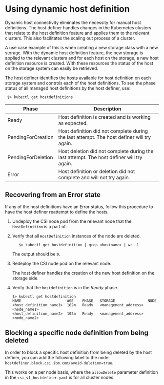 # Using dynamic host definition

Dynamic host connectivity eliminates the necessity for manual host definitions. The host definer handles changes in the Kubernetes clusters that relate to the host definition feature and applies them to the relevant clusters. This also facilitates the scaling out process of a cluster. 

A use case example of this is when creating a new storage class with a new storage. With the dynamic host definition feature, the new storage is applied to the relevant clusters and for each host on the storage, a new host definition resource is created. With these resources the status of the host on the storage system can easily be retrieved.

The host definer identifies the hosts available for host definition on each storage system and controls each of the host definitions. To see the phase status of all managed host definitions by the host definer, use:

     $> kubectl get hostdefinitions

|Phase|Description|
|---------|--------|
|Ready|Host definition is created and is working as expected.|
|PendingForCreation|Host definition did not complete during the last attempt. The host definer will try again.|
|PendingForDeletion|Host deletion did not complete during the last attempt. The host definer will try again.|
|Error|Host definition or deletion did not complete and will not try again.|

## Recovering from an Error state

If any of the host definitions have an Error status, follow this procedure to have the host definer reattempt to define the hosts.

1. Undeploy the CSI node pod from the relevant node that the `HostDefinition` is a part of.
2. Verify that all `HostDefinition` instances of the node are deleted.
     
          $> kubectl get hostdefinition | grep <hostname> | wc -l
     
     The output should be `0`.
3. Redeploy the CSI node pod on the relevant node.

     The host definer handles the creation of the new host definition on the storage side.
        
4. Verify that the `hostdefinition` is in the _Ready_ phase.

    ```
    $> kubectl get hostdefinition
    NAME                     AGE    PHASE   STORAGE               NODE
    <host_definition_name1>  102m   Ready   <management_address>  <node_name1>
    <host_definition_name2>  102m   Ready   <management_address>  <node_name2>
    ```

## Blocking a specific node definition from being deleted

In order to block a specific host definition from being deleted by the host definer, you can add the following label to the node: `hostdefiner.block.csi.ibm.com/avoid-deletion=true`.

This works on a per node basis, where the `allowDelete` parameter definition in the `csi_v1_hostdefiner.yaml` is for all cluster nodes.
